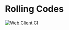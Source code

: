 # Rolling Codes 

[![Web Client CI](https://github.com/NoodleOfDeath/rollingcodes/actions/workflows/web-ci.yaml/badge.svg)](https://github.com/NoodleOfDeath/rollingcodes/actions/workflows/web-ci.yaml)